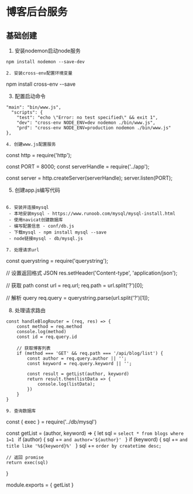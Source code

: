 # 博客后台服务

## 基础创建
1. 安装nodemon启动node服务 
```
npm install nodemon --save-dev

2. 安装cross-env配置环境变量
```
npm install cross-env --save

3. 配置启动命令
```
"main": "bin/www.js",
  "scripts": {
    "test": "echo \"Error: no test specified\" && exit 1",
    "dev": "cross-env NODE_ENV=dev nodemon ./bin/www.js",
    "prd": "cross-env NODE_ENV=production nodemon ./bin/www.js"
},

4. 创建www.js配置服务
```
const http = require('http');

const PORT = 8000;
const serverHandle = require('../app');

const server = http.createServer(serverHandle);
server.listen(PORT);

5. 创建app.js编写代码
```

6. 安装并连接mysql
 - 本地安装mysql - https://www.runoob.com/mysql/mysql-install.html
 - 使用navicat创建数据库
 - 编写配置信息 - conf/db.js
 - 下载mysql - npm install mysql --save
 - node链接mysql - db/mysql.js

7. 处理请求url
```
const querystring = require('querystring');

// 设置返回格式 JSON
res.setHeader('Content-type', 'application/json');

// 获取 path
const url = req.url;
req.path = url.split('?')[0];

// 解析 query
req.query = querystring.parse(url.split('?')[1]);

8. 处理请求路由
```
const handleBlogRouter = (req, res) => {
    const method = req.method
    console.log(method)
    const id = req.query.id

    // 获取博客列表
    if (method === 'GET' && req.path === '/api/blog/list') {
        const author = req.query.author || '';
        const keyword = req.query.keyword || '';

        const result = getList(author, keyword)
        return result.then(listData => {
            console.log(listData);
        })
    }
}

9. 查询数据库
```
const { exec } = require('../db/mysql')

const getList = (author, keyword) => {
    let sql = `select * from blogs where 1=1 `
    if (author) {
        sql += `and author='${author}' `
    }
    if (keyword) {
        sql += `and title like '%${keyword}%' `
    }
    sql += `order by createtime desc;`

    // 返回 promise
    return exec(sql)
}

module.exports = { getList }
